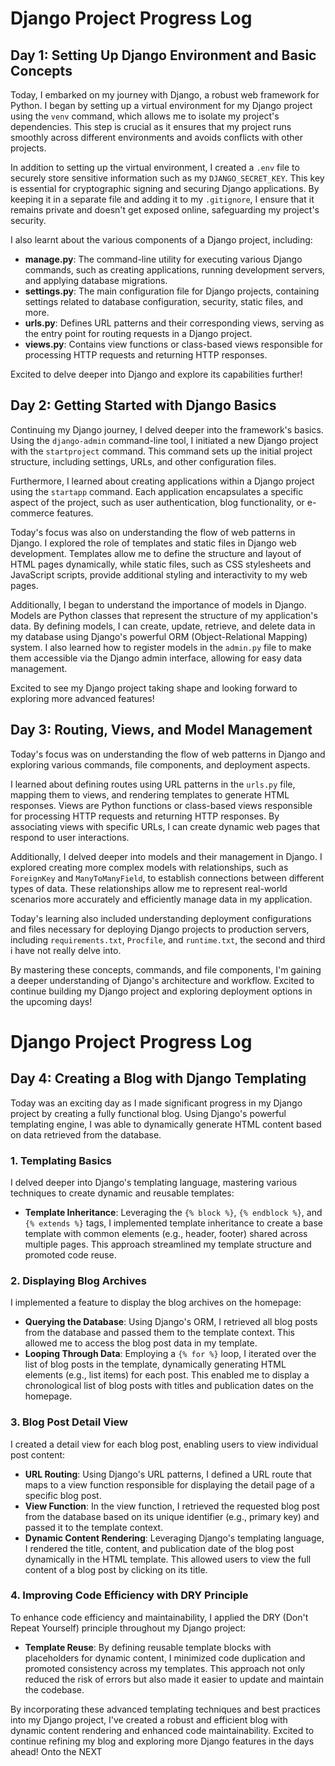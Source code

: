# Django Project Progress Log

## Day 1: Setting Up Django Environment and Basic Concepts

Today, I embarked on my journey with Django, a robust web framework for Python. I began by setting up a virtual environment for my Django project using the `venv` command, which allows me to isolate my project's dependencies. This step is crucial as it ensures that my project runs smoothly across different environments and avoids conflicts with other projects.

In addition to setting up the virtual environment, I created a `.env` file to securely store sensitive information such as my `DJANGO_SECRET_KEY`. This key is essential for cryptographic signing and securing Django applications. By keeping it in a separate file and adding it to my `.gitignore`, I ensure that it remains private and doesn't get exposed online, safeguarding my project's security.

I also learnt about the various components of a Django project, including:

- **manage.py**: The command-line utility for executing various Django commands, such as creating applications, running development servers, and applying database migrations.
- **settings.py**: The main configuration file for Django projects, containing settings related to database configuration, security, static files, and more.
- **urls.py**: Defines URL patterns and their corresponding views, serving as the entry point for routing requests in a Django project.
- **views.py**: Contains view functions or class-based views responsible for processing HTTP requests and returning HTTP responses.

Excited to delve deeper into Django and explore its capabilities further!

## Day 2: Getting Started with Django Basics

Continuing my Django journey, I delved deeper into the framework's basics. Using the `django-admin` command-line tool, I initiated a new Django project with the `startproject` command. This command sets up the initial project structure, including settings, URLs, and other configuration files.

Furthermore, I learned about creating applications within a Django project using the `startapp` command. Each application encapsulates a specific aspect of the project, such as user authentication, blog functionality, or e-commerce features.

Today's focus was also on understanding the flow of web patterns in Django. I explored the role of templates and static files in Django web development. Templates allow me to define the structure and layout of HTML pages dynamically, while static files, such as CSS stylesheets and JavaScript scripts, provide additional styling and interactivity to my web pages.

Additionally, I began to understand the importance of models in Django. Models are Python classes that represent the structure of my application's data. By defining models, I can create, update, retrieve, and delete data in my database using Django's powerful ORM (Object-Relational Mapping) system. I also learned how to register models in the `admin.py` file to make them accessible via the Django admin interface, allowing for easy data management.

Excited to see my Django project taking shape and looking forward to exploring more advanced features!

## Day 3: Routing, Views, and Model Management

Today's focus was on understanding the flow of web patterns in Django and exploring various commands, file components, and deployment aspects.

I learned about defining routes using URL patterns in the `urls.py` file, mapping them to views, and rendering templates to generate HTML responses. Views are Python functions or class-based views responsible for processing HTTP requests and returning HTTP responses. By associating views with specific URLs, I can create dynamic web pages that respond to user interactions.

Additionally, I delved deeper into models and their management in Django. I explored creating more complex models with relationships, such as `ForeignKey` and `ManyToManyField`, to establish connections between different types of data. These relationships allow me to represent real-world scenarios more accurately and efficiently manage data in my application.

Today's learning also included understanding deployment configurations and files necessary for deploying Django projects to production servers, including `requirements.txt`, `Procfile`, and `runtime.txt`, the second and third i have not really delve into.

By mastering these concepts, commands, and file components, I'm gaining a deeper understanding of Django's architecture and workflow. Excited to continue building my Django project and exploring deployment options in the upcoming days!




# Django Project Progress Log

## Day 4: Creating a Blog with Django Templating

Today was an exciting day as I made significant progress in my Django project by creating a fully functional blog. Using Django's powerful templating engine, I was able to dynamically generate HTML content based on data retrieved from the database.

### 1. Templating Basics
I delved deeper into Django's templating language, mastering various techniques to create dynamic and reusable templates:
- **Template Inheritance**: Leveraging the `{% block %}`, `{% endblock %}`, and `{% extends %}` tags, I implemented template inheritance to create a base template with common elements (e.g., header, footer) shared across multiple pages. This approach streamlined my template structure and promoted code reuse.


### 2. Displaying Blog Archives
I implemented a feature to display the blog archives on the homepage:
- **Querying the Database**: Using Django's ORM, I retrieved all blog posts from the database and passed them to the template context. This allowed me to access the blog post data in my template.
- **Looping Through Data**: Employing a `{% for %}` loop, I iterated over the list of blog posts in the template, dynamically generating HTML elements (e.g., list items) for each post. This enabled me to display a chronological list of blog posts with titles and publication dates on the homepage.

### 3. Blog Post Detail View
I created a detail view for each blog post, enabling users to view individual post content:
- **URL Routing**: Using Django's URL patterns, I defined a URL route that maps to a view function responsible for displaying the detail page of a specific blog post.
- **View Function**: In the view function, I retrieved the requested blog post from the database based on its unique identifier (e.g., primary key) and passed it to the template context.
- **Dynamic Content Rendering**: Leveraging Django's templating language, I rendered the title, content, and publication date of the blog post dynamically in the HTML template. This allowed users to view the full content of a blog post by clicking on its title.

### 4. Improving Code Efficiency with DRY Principle
To enhance code efficiency and maintainability, I applied the DRY (Don't Repeat Yourself) principle throughout my Django project:
- **Template Reuse**: By defining reusable template blocks with placeholders for dynamic content, I minimized code duplication and promoted consistency across my templates. This approach not only reduced the risk of errors but also made it easier to update and maintain the codebase.

By incorporating these advanced templating techniques and best practices into my Django project, I've created a robust and efficient blog with dynamic content rendering and enhanced code maintainability. Excited to continue refining my blog and exploring more Django features in the days ahead! Onto the NEXT
